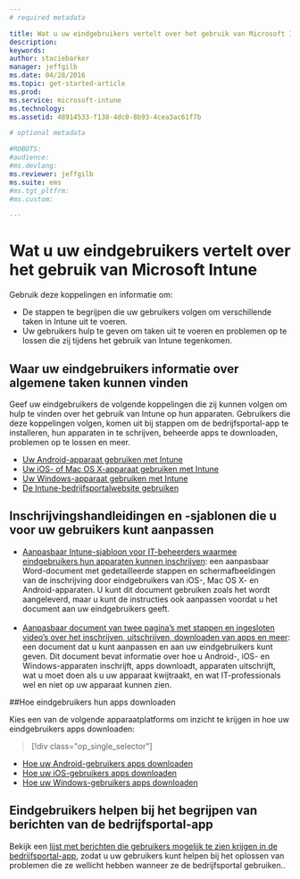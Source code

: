 ```yaml
---
# required metadata

title: Wat u uw eindgebruikers vertelt over het gebruik van Microsoft Intune | Microsoft Intune
description:
keywords:
author: staciebarker
manager: jeffgilb
ms.date: 04/28/2016
ms.topic: get-started-article
ms.prod:
ms.service: microsoft-intune
ms.technology:
ms.assetid: 48914533-f138-4dc0-8b93-4cea3ac61f7b

# optional metadata

#ROBOTS:
#audience:
#ms.devlang:
ms.reviewer: jeffgilb
ms.suite: ems
#ms.tgt_pltfrm:
#ms.custom:

---
```




# Wat u uw eindgebruikers vertelt over het gebruik van Microsoft Intune

Gebruik deze koppelingen en informatie om:

- De stappen te begrijpen die uw gebruikers volgen om verschillende taken in Intune uit te voeren.
- Uw gebruikers hulp te geven om taken uit te voeren en problemen op te lossen die zij tijdens het gebruik van Intune tegenkomen.


## Waar uw eindgebruikers informatie over algemene taken kunnen vinden

Geef uw eindgebruikers de volgende koppelingen die zij kunnen volgen om hulp te vinden over het gebruik van Intune op hun apparaten. Gebruikers die deze koppelingen volgen, komen uit bij stappen om de bedrijfsportal-app te installeren, hun apparaten in te schrijven, beheerde apps te downloaden, problemen op te lossen en meer.

- [Uw Android-apparaat gebruiken met Intune](/Intune/EndUser/using-your-android-device-with-intune)
- [Uw iOS- of Mac OS X-apparaat gebruiken met Intune](/Intune/EndUser/using-your-ios-or-mac-os-x-device-with-intune)
- [Uw Windows-apparaat gebruiken met Intune](/Intune/EndUser/using-your-windows-device-with-intune)
- [De Intune-bedrijfsportalwebsite gebruiken](/Intune/EndUser/using-the-intune-company-portal-website)


## Inschrijvingshandleidingen en -sjablonen die u voor uw gebruikers kunt aanpassen

- [Aanpasbaar Intune-sjabloon voor IT-beheerders waarmee eindgebruikers hun apparaten kunnen inschrijven](https://gallery.technet.microsoft.com/End-user-Intune-enrollment-55dfd64a): een aanpasbaar Word-document met gedetailleerde stappen en schermafbeeldingen van de inschrijving door eindgebruikers van iOS-, Mac OS X- en Android-apparaten. U kunt dit document gebruiken zoals het wordt aangeleverd, maar u kunt de instructies ook aanpassen voordat u het document aan uw eindgebruikers geeft.</br></br>
- [Aanpasbaar document van twee pagina’s met stappen en ingesloten video’s over het inschrijven, uitschrijven, downloaden van apps en meer](https://gallery.technet.microsoft.com/Intune-End-User-Enrollment-3a0c9b0c#content): een document dat u kunt aanpassen en aan uw eindgebruikers kunt geven. Dit document bevat informatie over hoe u Android-, iOS- en Windows-apparaten inschrijft, apps downloadt, apparaten uitschrijft, wat u moet doen als u uw apparaat kwijtraakt, en wat IT-professionals wel en niet op uw apparaat kunnen zien.

##Hoe eindgebruikers hun apps downloaden

Kies een van de volgende apparaatplatforms om inzicht te krijgen in hoe uw eindgebruikers apps downloaden:

> [!div class="op_single_selector"]
- [Hoe uw Android-gebruikers apps downloaden](how-your-android-users-get-their-apps.md)
- [Hoe uw iOS-gebruikers apps downloaden](how-your-ios-users-get-their-apps.md)
- [Hoe uw Windows-gebruikers apps downloaden](how-your-windows-users-get-their-apps.md)

## Eindgebruikers helpen bij het begrijpen van berichten van de bedrijfsportal-app

Bekijk een [lijst met berichten die gebruikers mogelijk te zien krijgen in de bedrijfsportal-app](/Intune/Plan-Design/help-end-users-understand-company-portal-app-messages), zodat u uw gebruikers kunt helpen bij het oplossen van problemen die ze wellicht hebben wanneer ze de bedrijfsportal gebruiken..


<!--HONumber=May16_HO1-->


